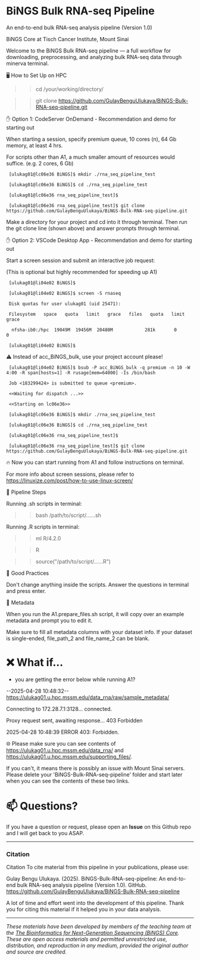 # BiNGS Bulk RNA-seq Pipeline
An end-to-end bulk RNA-seq analysis pipeline (Version 1.0)

BiNGS Core	at Tisch Cancer Institute, Mount Sinai

Welcome to the BiNGS Bulk RNA-seq pipeline — a full workflow for downloading, preprocessing, and analyzing bulk RNA-seq data through minerva terminal.

🖥️ How to Set Up on HPC

>> cd /your/working/directory/

>> git clone https://github.com/GulayBenguUlukaya/BiNGS-Bulk-RNA-seq-pipeline.git

✋ Option 1: CodeServer OnDemand - Recommendation and demo for starting out

When starting a session, specify premium queue, 10 cores (n), 64 Gb memory, at least 4 hrs.

For scripts other than A1, a much smaller amount of resources would suffice. (e.g. 2 cores, 6 Gb)

     [ulukag01@lc06e36 BiNGS]$ mkdir ./rna_seq_pipeline_test
     
     [ulukag01@lc06e36 BiNGS]$ cd ./rna_seq_pipeline_test
     
     [ulukag01@lc06e36 rna_seq_pipeline_test]$ 
     
     [ulukag01@lc06e36 rna_seq_pipeline_test]$ git clone https://github.com/GulayBenguUlukaya/BiNGS-Bulk-RNA-seq-pipeline.git

Make a directory for your project and cd into it through terminal. Then run the git clone line (shown above) and answer prompts through terminal.

✋ Option 2: VSCode Desktop App - Recommendation and demo for starting out

Start a screen session and submit an interactive job request:

(This is optional but highly recommended for speeding up A1)

     [ulukag01@li04e02 BiNGS]$ 
     
     [ulukag01@li04e02 BiNGS]$ screen -S rnaseq
     
     Disk quotas for user ulukag01 (uid 25471): 

     Filesystem   space   quota   limit   grace   files   quota   limit   grace
     
      nfsha-ib0:/hpc  19049M  19456M  20480M            281k       0       0        
 
     [ulukag01@li04e02 BiNGS]$ 

⚠️ Instead of acc_BiNGS_bulk, use your project account please!
     
     [ulukag01@li04e02 BiNGS]$ bsub -P acc_BiNGS_bulk -q premium -n 10 -W 4:00 -R span[hosts=1] -R rusage[mem=64000] -Is /bin/bash 

     Job <183299424> is submitted to queue <premium>.
     
     <<Waiting for dispatch ...>>
     
     <<Starting on lc06e36>>
     
     [ulukag01@lc06e36 BiNGS]$ mkdir ./rna_seq_pipeline_test
     
     [ulukag01@lc06e36 BiNGS]$ cd ./rna_seq_pipeline_test
     
     [ulukag01@lc06e36 rna_seq_pipeline_test]$ 
     
     [ulukag01@lc06e36 rna_seq_pipeline_test]$ git clone https://github.com/GulayBenguUlukaya/BiNGS-Bulk-RNA-seq-pipeline.git

🔥 Now you can start running from A1 and follow instructions on terminal. 

For more info about screen sessions, please refer to https://linuxize.com/post/how-to-use-linux-screen/ 


🔄 Pipeline Steps

Running .sh scripts in terminal:

>> bash /path/to/script/......sh
  
  
Running .R scripts in terminal:

>> ml R/4.2.0
  
>> R
  
>> source("/path/to/script/......R")
  

🧹 Good Practices

Don't change anything inside the scripts. Answer the questions in terminal and press enter.

🔖 Metadata

When you run the A1.prepare_files.sh script, it will copy over an example metadata and prompt you to edit it. 

Make sure to fill all metadata columns with your dataset info. If your dataset is single-ended, file_path_2 and file_name_2 can be blank.


# ❌ What if...
- you are getting the error below while running A1?
  
--2025-04-28 10:48:32--  https://ulukag01.u.hpc.mssm.edu/data_rna/raw/sample_metadata/
  
Connecting to 172.28.7.1:3128... connected.

Proxy request sent, awaiting response... 403 Forbidden

2025-04-28 10:48:39 ERROR 403: Forbidden.

🌐 Please make sure you can see contents of https://ulukag01.u.hpc.mssm.edu/data_rna/ and https://ulukag01.u.hpc.mssm.edu/supporting_files/.

If you can't, it means there is possibly an issue with Mount Sinai servers. Please delete your 'BiNGS-Bulk-RNA-seq-pipeline' folder and start later when you can see the contents of these two links.

# 📫 Questions?
If you have a question or request, please open an **Issue** on this Github repo and I will get back to you ASAP.

---

### Citation

Citation
To cite material from this pipeline in your publications, please use:

Gulay Bengu Ulukaya. (2025). BiNGS-Bulk-RNA-seq-pipeline: An end-to-end bulk RNA-seq analysis pipeline (Version 1.0). GitHub. https://github.com/GulayBenguUlukaya/BiNGS-Bulk-RNA-seq-pipeline

A lot of time and effort went into the development of this pipeline. Thank you for citing this material if it helped you in your data analysis.

---

*These materials have been developed by members of the teaching team at the [The Bioinformatics for Next-Generation Sequencing (BiNGS) Core](https://bings.mssm.edu/). These are open access materials and permitted unrestricted use, distribution, and reproduction in any medium, provided the original author and source are credited.*


